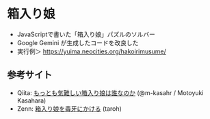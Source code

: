 # 箱入り娘
* JavaScriptで書いた「箱入り娘」パズルのソルバー
* Google Gemini が生成したコードを改良した
* 実行例＞ <https://yuima.neocities.org/hakoirimusume/>

## 参考サイト
- Qiita: [もっとも気難しい箱入り娘は誰なのか](https://qiita.com/m-kasahr/items/74071131ee28116a187c) (@m-kasahr / Motoyuki Kasahara)
- Zenn: [箱入り娘を毒牙にかける](https://zenn.dev/taroh/articles/2703c914dd6597) (taroh)
